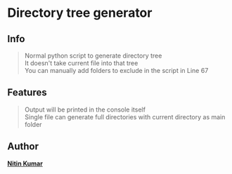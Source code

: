 # Directory tree generator

## Info

> Normal python script to generate directory tree  
> It doesn't take current file into that tree  
> You can manually add folders to exclude in the script in Line 67

## Features

> Output will be printed in the console itself  
> Single file can generate full directories with current directory as main folder  

## Author

__[Nitin Kumar](https://linkedin.com/in/nitin30kumar)__  
